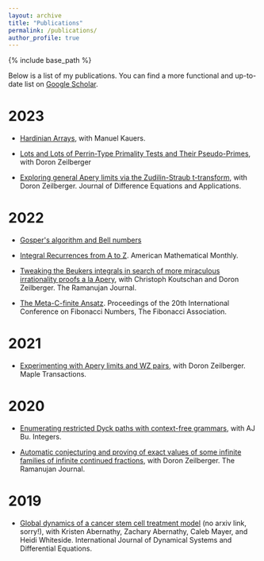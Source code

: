 ```yaml
---
layout: archive
title: "Publications"
permalink: /publications/
author_profile: true
---
```


{% include base_path %}

Below is a list of my publications. You can find a more functional and
up-to-date list on [Google
Scholar](https://scholar.google.com/citations?user=9FN7rdsAAAAJ&hl=en).

# 2023

- [Hardinian Arrays](https://arxiv.org/abs/2309.00487), with Manuel Kauers.

- [Lots and Lots of Perrin-Type Primality Tests and Their Pseudo-Primes](https://arxiv.org/abs/2307.16069), with Doron Zeilberger

- [Exploring general Apery limits via the Zudilin-Straub
  t-transform](https://arxiv.org/abs/2205.13601), with Doron Zeilberger.
  Journal of Difference Equations and Applications.

# 2022

- [Gosper's algorithm and Bell numbers](https://arxiv.org/abs/2210.13520)
- [Integral Recurrences from A to Z](https://arxiv.org/abs/2102.10170).
  American Mathematical Monthly.

- [Tweaking the Beukers integrals in search of more miraculous irrationality
  proofs a la Apery](https://arxiv.org/abs/2101.08308), with Christoph
  Koutschan and Doron Zeilberger. The Ramanujan Journal.

- [The Meta-C-finite Ansatz](https://arxiv.org/abs/2206.14852). Proceedings of
  the 20th International Conference on Fibonacci Numbers, The Fibonacci
  Association.

# 2021

- [Experimenting with Apery limits and WZ
  pairs](https://arxiv.org/abs/2109.05359), with Doron Zeilberger. Maple
  Transactions.

# 2020

- [Enumerating restricted Dyck paths with context-free
  grammars](https://arxiv.org/abs/2009.09061), with AJ Bu. Integers.

- [Automatic conjecturing and proving of exact values of some infinite families
  of infinite continued fractions](https://arxiv.org/abs/2004.00090), with
  Doron Zeilberger. The Ramanujan Journal.

# 2019

- [Global dynamics of a cancer stem cell treatment
  model](https://www.inderscienceonline.com/doi/abs/10.1504/IJDSDE.2019.100566)
  (no arxiv link, sorry!), with Kristen Abernathy, Zachary Abernathy, Caleb
  Mayer, and Heidi Whiteside. International Journal of Dynamical Systems and
  Differential Equations.

